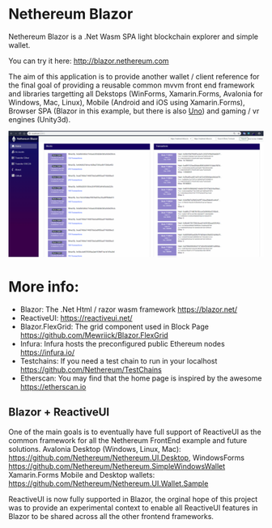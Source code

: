 # Nethereum Blazor

Nethereum Blazor is a .Net Wasm SPA light blockchain explorer and simple wallet.

You can try it here: http://blazor.nethereum.com

The aim of this application is to provide another wallet / client reference for the final goal of providing a reusable common mvvm front end framework and libraries targetting all Dekstops (WinForms, Xamarin.Forms, Avalonia for Windows, Mac, Linux), Mobile (Android and iOS using Xamarin.Forms), Browser SPA (Blazor in this example, but there is also [Uno](https://platform.uno/)) and gaming / vr engines (Unity3d).


![Nethereum Blazor](Screenshots/NethereumBlazorDemo.gif "Nethereum Blazor")


# More info:
* Blazor:  The .Net Html / razor wasm framework https://blazor.net/
* ReactiveUI: https://reactiveui.net/
* Blazor.FlexGrid: The grid component used in Block Page https://github.com/Mewriick/Blazor.FlexGrid
* Infura: Infura hosts the preconfigured public Ethereum nodes https://infura.io/
* Testchains: If you need a test chain to run in your localhost  https://github.com/Nethereum/TestChains
* Etherscan: You may find that the home page is inspired by the awesome https://etherscan.io 

## Blazor + ReactiveUI
One of the main goals is to eventually have full support of ReactiveUI as the common framework for all the Nethereum FrontEnd example and future solutions.
Avalonia Desktop (Windows, Linux, Mac): https://github.com/Nethereum/Nethereum.UI.Desktop, WindowsForms https://github.com/Nethereum/Nethereum.SimpleWindowsWallet
Xamarin.Forms Mobile and Desktop wallets:  https://github.com/Nethereum/Nethereum.UI.Wallet.Sample

ReactiveUI is now fully supported in Blazor, the orginal hope of this project was to provide an experimental context to enable all ReactiveUI features in Blazor to be shared across all the other frontend frameworks.

